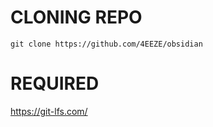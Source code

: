 # CLONING REPO
```
git clone https://github.com/4EEZE/obsidian
```

# REQUIRED
https://git-lfs.com/
